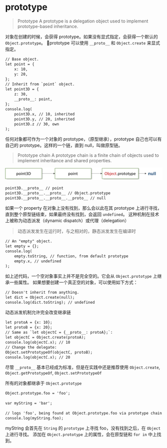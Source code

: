 # prototype

> Prototype A prototype is a delegation object used to implement prototype-based inheritance.

对象在创建的时候，会获得 prototype。如果没有显式指定，会获得一个默认的 `Object.prototype`。 prototype 可以使用 `__proto__` 和 `Object.create` 来显式指定。

```text
// Base object. 
let point = { 
    x: 10, 
    y: 20, 
}; 
// Inherit from `point` object. 
let point3D = {
    z: 30, 
    __proto__: point, 
}; 
console.log(
    point3D.x, // 10, inherited 
    point3D.y, // 20, inherited 
    point3D.z // 30, own
);
```

任何对象都可作为一个对象的 prototype，（原型继承），prototype 自己也可以有自己的 prototype。这样的一个链，直到 null，叫做原型链。

> Prototype chain A prototype chain is a finite chain of objects used to implement inheritance and shared properties.

![prototype/Untitled.png](../.gitbook/assets/untitled.png)

```text
point3D.__proto__ // point
point3D.__proto__.__proto__ // Object.prototype
point3D.__proto__.__proto__.__proto__ // null
```

如果一个 property 在对象上没有找到，那么会以此在其 prototype 上进行寻找，直到整个原型链结束，如果最终没有找到，会返回 `undefined`。 这种机制在技术上被称为动态派发（dynamic dispatch）或代理（delegation）

> 动态派发发生在运行时，与之相对的，静态派发发生在编译时

```text
// An "empty" object. 
let empty = {}; 
console.log(
    empty.toString, // function, from default prototype 
    empty.x, // undefined 
);
```

如上述代码，一个空对象事实上并不是完全空的。它会从 `Object.prototype` 上继承一些属性。 如果想要创建一个真正空的对象，可以使用如下方式：

```text
// Doesn't inherit from anything. 
let dict = Object.create(null); 
console.log(dict.toString); // undefined
```

动态派发机制允许完全改变继承链

```text
let protoA = {x: 10}; 
let protoB = {x: 20}; 
// Same as `let objectC = {__proto__: protoA};`: 
let objectC = Object.create(protoA); 
console.log(objectC.x); // 10 
// Change the delegate: 
Object.setPrototypeOf(objectC, protoB); 
console.log(objectC.x); // 20
```

尽管 `__proto__` 基本已经成为标准，但是在实践中还是推荐使用 `Object.create`, `Object.getPrototypeOf`, `Object.setPrototypeOf`

所有的对象都继承于 `Object.prototype`

```text
Object.prototype.foo = 'foo';

var myString = 'bar';

// logs 'foo', being found at Object.prototype.foo via prototype chain
console.log(myString.foo);
```

myString 会首先在 `String` 的 `prototype` 上寻找 foo，没有找到之后，在 `Object` 上进行寻找。 添加在 `Object.prototype` 上的属性，会在原型链和 `for in` 中上找到。


